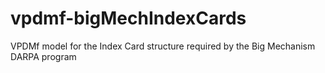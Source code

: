 # vpdmf-bigMechIndexCards
VPDMf model for the Index Card structure required by the Big Mechanism DARPA program
